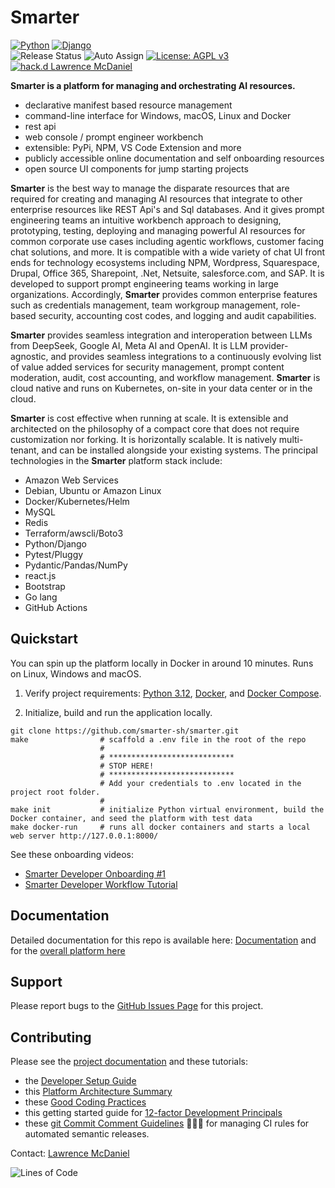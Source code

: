 # Smarter

[![Python](https://a11ybadges.com/badge?logo=python)](https://www.python.org/)
[![Django](https://a11ybadges.com/badge?logo=django)](https://www.djangoproject.com/)<br>
![Release Status](https://github.com/smarter-sh/smarter/actions/workflows/deploy.yml/badge.svg?branch=main)
![Auto Assign](https://github.com/smarter-sh/smarter/actions/workflows/auto-assign.yml/badge.svg)
[![License: AGPL v3](https://img.shields.io/badge/License-AGPL_v3-blue.svg)](https://www.gnu.org/licenses/agpl-3.0)
[![hack.d Lawrence McDaniel](https://img.shields.io/badge/hack.d-Lawrence%20McDaniel-orange.svg)](https://lawrencemcdaniel.com)

**Smarter is a platform for managing and orchestrating AI resources.**

- declarative manifest based resource management
- command-line interface for Windows, macOS, Linux and Docker
- rest api
- web console / prompt engineer workbench
- extensible: PyPi, NPM, VS Code Extension and more
- publicly accessible online documentation and self onboarding resources
- open source UI components for jump starting projects

**Smarter** is the best way to manage the disparate resources that are required for creating and managing AI resources that integrate to other enterprise resources like REST Api's and Sql databases. And it gives prompt engineering teams an intuitive workbench approach to designing, prototyping, testing, deploying and managing powerful AI resources for common corporate use cases including agentic workflows, customer facing chat solutions, and more. It is compatible with a wide variety of chat UI front ends for technology ecosystems including NPM, Wordpress, Squarespace, Drupal, Office 365, Sharepoint, .Net, Netsuite, salesforce.com, and SAP. It is developed to support prompt engineering teams working in large organizations. Accordingly, **Smarter** provides common enterprise features such as credentials management, team workgroup management, role-based security, accounting cost codes, and logging and audit capabilities.

**Smarter** provides seamless integration and interoperation between LLMs from DeepSeek, Google AI, Meta AI and OpenAI. It is LLM provider-agnostic, and provides seamless integrations to a continuously evolving list of value added services for security management, prompt content moderation, audit, cost accounting, and workflow management. **Smarter** is cloud native and runs on Kubernetes, on-site in your data center or in the cloud.

**Smarter** is cost effective when running at scale. It is extensible and architected on the philosophy of a compact core that does not require customization nor forking. It is horizontally scalable. It is natively multi-tenant, and can be installed alongside your existing systems. The principal technologies in the **Smarter** platform stack include:

- Amazon Web Services
- Debian, Ubuntu or Amazon Linux
- Docker/Kubernetes/Helm
- MySQL
- Redis
- Terraform/awscli/Boto3
- Python/Django
- Pytest/Pluggy
- Pydantic/Pandas/NumPy
- react.js
- Bootstrap
- Go lang
- GitHub Actions

## Quickstart

You can spin up the platform locally in Docker in around 10 minutes. Runs on Linux, Windows and macOS.

1. Verify project requirements: [Python 3.12](https://www.python.org/), [Docker](https://www.docker.com/products/docker-desktop/), and [Docker Compose](https://docs.docker.com/compose/install/).

2. Initialize, build and run the application locally.

```console
git clone https://github.com/smarter-sh/smarter.git
make                # scaffold a .env file in the root of the repo
                    #
                    # ****************************
                    # STOP HERE!
                    # ****************************
                    # Add your credentials to .env located in the project root folder.
                    #
make init           # initialize Python virtual environment, build the Docker container, and seed the platform with test data
make docker-run     # runs all docker containers and starts a local web server http://127.0.0.1:8000/
```

See these onboarding videos:

- [Smarter Developer Onboarding #1](https://youtu.be/-hZEO9sMm1s)
- [Smarter Developer Workflow Tutorial](https://youtu.be/XolFLX1u9Kg)

## Documentation

Detailed documentation for this repo is available here: [Documentation](./docs/) and for the [overall platform here](https://platform.smarter.sh/docs/)

## Support

Please report bugs to the [GitHub Issues Page](https://github.com/smarter-sh/smarter/issues) for this project.

## Contributing

Please see the [project documentation](./docs/) and these tutorials:

- the [Developer Setup Guide](./CONTRIBUTING.md)
- this [Platform Architecture Summary](./docs/ARCHITECTURE.md)
- these [Good Coding Practices](./docs/GOOD_CODING_PRACTICE.md)
- this getting started guide for [12-factor Development Principals](./docs/12-FACTOR.md)
- these [git Commit Comment Guidelines](./docs/SEMANTIC_VERSIONING.md) 😬😬😬 for managing CI rules for automated semantic releases.

Contact: [Lawrence McDaniel](https://lawrencemcdaniel.com/contact)

![Lines of Code](https://cdn.platform.smarter.sh/github.com/smarter-sh/lines-of-code.png)
